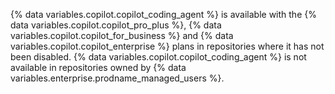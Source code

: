 {% data variables.copilot.copilot_coding_agent %} is available with the {% data variables.copilot.copilot_pro_plus %}, {% data variables.copilot.copilot_for_business %} and {% data variables.copilot.copilot_enterprise %} plans in repositories where it has not been disabled. {% data variables.copilot.copilot_coding_agent %} is not available in repositories owned by {% data variables.enterprise.prodname_managed_users %}.
